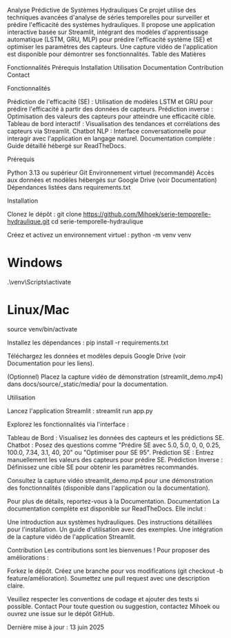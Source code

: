 Analyse Prédictive de Systèmes Hydrauliques
Ce projet utilise des techniques avancées d'analyse de séries temporelles pour surveiller et prédire l'efficacité des systèmes hydrauliques. Il propose une application interactive basée sur Streamlit, intégrant des modèles d'apprentissage automatique (LSTM, GRU, MLP) pour prédire l'efficacité système (SE) et optimiser les paramètres des capteurs. Une capture vidéo de l'application est disponible pour démontrer ses fonctionnalités.
Table des Matières

Fonctionnalités
Prérequis
Installation
Utilisation
Documentation
Contribution
Contact

Fonctionnalités

Prédiction de l'efficacité (SE) : Utilisation de modèles LSTM et GRU pour prédire l'efficacité à partir des données de capteurs.
Prédiction inverse : Optimisation des valeurs des capteurs pour atteindre une efficacité cible.
Tableau de bord interactif : Visualisation des tendances et corrélations des capteurs via Streamlit.
Chatbot NLP : Interface conversationnelle pour interagir avec l'application en langage naturel.
Documentation complète : Guide détaillé hébergé sur ReadTheDocs.

Prérequis

Python 3.13 ou supérieur
Git
Environnement virtuel (recommandé)
Accès aux données et modèles hébergés sur Google Drive (voir Documentation)
Dépendances listées dans requirements.txt

Installation

Clonez le dépôt :
git clone https://github.com/Mihoek/serie-temporelle-hydraulique.git
cd serie-temporelle-hydraulique


Créez et activez un environnement virtuel :
python -m venv venv
# Windows
.\venv\Scripts\activate
# Linux/Mac
source venv/bin/activate


Installez les dépendances :
pip install -r requirements.txt


Téléchargez les données et modèles depuis Google Drive (voir Documentation pour les liens).

(Optionnel) Placez la capture vidéo de démonstration (streamlit_demo.mp4) dans docs/source/_static/media/ pour la documentation.


Utilisation

Lancez l'application Streamlit :
streamlit run app.py


Explorez les fonctionnalités via l'interface :

Tableau de Bord : Visualisez les données des capteurs et les prédictions SE.
Chatbot : Posez des questions comme "Prédire SE avec 5.0, 5.0, 0, 0, 0.25, 100.0, 7.34, 3.1, 40, 20" ou "Optimiser pour SE 95".
Prédiction SE : Entrez manuellement les valeurs des capteurs pour prédire SE.
Prédiction Inverse : Définissez une cible SE pour obtenir les paramètres recommandés.


Consultez la capture vidéo streamlit_demo.mp4 pour une démonstration des fonctionnalités (disponible dans l'application ou la documentation).


Pour plus de détails, reportez-vous à la Documentation.
Documentation
La documentation complète est disponible sur ReadTheDocs. Elle inclut :

Une introduction aux systèmes hydrauliques.
Des instructions détaillées pour l'installation.
Un guide d'utilisation avec des exemples.
Une intégration de la capture vidéo de l'application Streamlit.

Contribution
Les contributions sont les bienvenues ! Pour proposer des améliorations :

Forkez le dépôt.
Créez une branche pour vos modifications (git checkout -b feature/amélioration).
Soumettez une pull request avec une description claire.

Veuillez respecter les conventions de codage et ajouter des tests si possible.
Contact
Pour toute question ou suggestion, contactez Mihoek ou ouvrez une issue sur le dépôt GitHub.

Dernière mise à jour : 13 juin 2025
